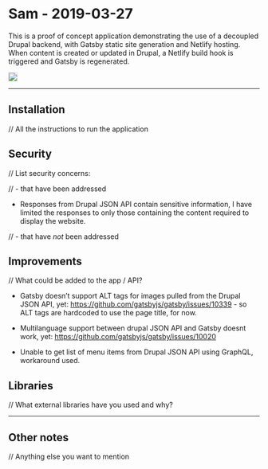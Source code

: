 # Sam - 2019-03-27

This is a proof of concept application demonstrating the use of a decoupled Drupal backend, with Gatsby static site generation and Netlify hosting. When content is created or updated in Drupal, a Netlify build hook is triggered and Gatsby is regenerated.

<p><img src="https://sam-2019-03-27-cms.sam-thompson.info/architecture.png" style="border: solid 1px lightgray;"></p>

---

## Installation

// All the instructions to run the application

## Security

// List security concerns:

// - that have been addressed

- Responses from Drupal JSON API contain sensitive information, I have limited the responses to only those containing the content required to display the website.

// - that have _not_ been addressed

## Improvements

// What could be added to the app / API?

- Gatsby doesn’t support ALT tags for images pulled from the Drupal JSON API, yet: https://github.com/gatsbyjs/gatsby/issues/10339 - so ALT tags are hardcoded to use the page title, for now.

- Multilanguage support between drupal JSON API and Gatsby doesnt work, yet: https://github.com/gatsbyjs/gatsby/issues/10020

- Unable to get list of menu items from Drupal JSON API using GraphQL, workaround used.

## Libraries

// What external libraries have you used and why?

---

## Other notes

// Anything else you want to mention
